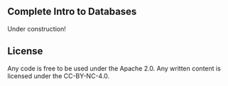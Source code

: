 ## Complete Intro to Databases

Under construction!

## License

Any code is free to be used under the Apache 2.0. Any written content is licensed under the CC-BY-NC-4.0.
